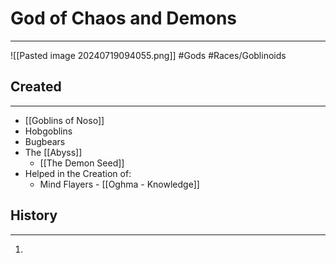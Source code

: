 # God of Chaos and Demons
---
![[Pasted image 20240719094055.png]]
#Gods #Races/Goblinoids
## Created
---
- [[Goblins of Noso]] 
- Hobgoblins
- Bugbears
- The [[Abyss]]
	- [[The Demon Seed]]
- Helped in the Creation of:
	- Mind Flayers - [[Oghma - Knowledge]]

## History
---
1. 